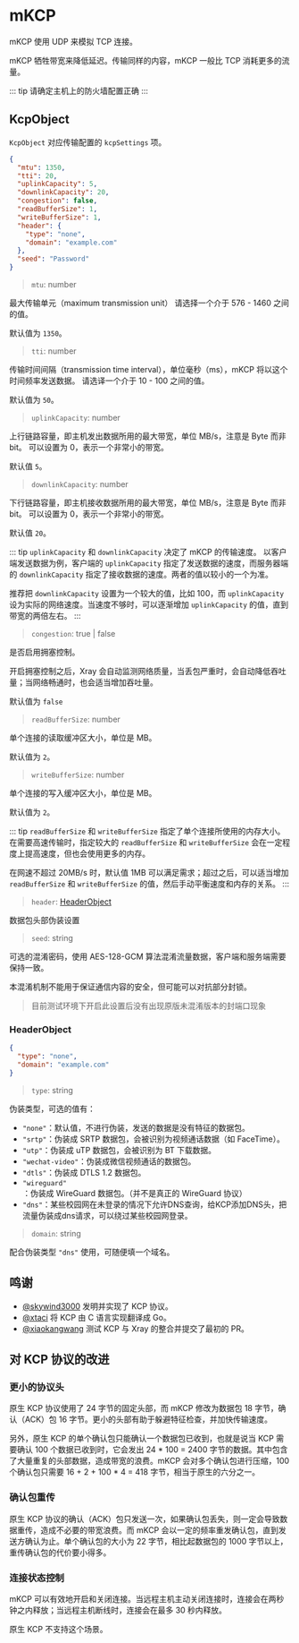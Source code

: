 # mKCP

mKCP 使用 UDP 来模拟 TCP 连接。

mKCP 牺牲带宽来降低延迟。传输同样的内容，mKCP 一般比 TCP 消耗更多的流量。

::: tip
请确定主机上的防火墙配置正确
:::

## KcpObject

`KcpObject` 对应传输配置的 `kcpSettings` 项。

```json
{
  "mtu": 1350,
  "tti": 20,
  "uplinkCapacity": 5,
  "downlinkCapacity": 20,
  "congestion": false,
  "readBufferSize": 1,
  "writeBufferSize": 1,
  "header": {
    "type": "none",
    "domain": "example.com"
  },
  "seed": "Password"
}
```

> `mtu`: number

最大传输单元（maximum transmission unit）
请选择一个介于 576 - 1460 之间的值。

默认值为 `1350`。

> `tti`: number

传输时间间隔（transmission time interval），单位毫秒（ms），mKCP 将以这个时间频率发送数据。
请选译一个介于 10 - 100 之间的值。

默认值为 `50`。

> `uplinkCapacity`: number

上行链路容量，即主机发出数据所用的最大带宽，单位 MB/s，注意是 Byte 而非 bit。
可以设置为 0，表示一个非常小的带宽。

默认值 `5`。

> `downlinkCapacity`: number

下行链路容量，即主机接收数据所用的最大带宽，单位 MB/s，注意是 Byte 而非 bit。
可以设置为 0，表示一个非常小的带宽。

默认值 `20`。

::: tip
`uplinkCapacity` 和 `downlinkCapacity` 决定了 mKCP 的传输速度。
以客户端发送数据为例，客户端的 `uplinkCapacity` 指定了发送数据的速度，而服务器端的 `downlinkCapacity` 指定了接收数据的速度。两者的值以较小的一个为准。

推荐把 `downlinkCapacity` 设置为一个较大的值，比如 100，而 `uplinkCapacity` 设为实际的网络速度。当速度不够时，可以逐渐增加 `uplinkCapacity` 的值，直到带宽的两倍左右。
:::

> `congestion`: true | false

是否启用拥塞控制。

开启拥塞控制之后，Xray 会自动监测网络质量，当丢包严重时，会自动降低吞吐量；当网络畅通时，也会适当增加吞吐量。

默认值为 `false`

> `readBufferSize`: number

单个连接的读取缓冲区大小，单位是 MB。

默认值为 `2`。

> `writeBufferSize`: number

单个连接的写入缓冲区大小，单位是 MB。

默认值为 `2`。

::: tip
`readBufferSize` 和 `writeBufferSize` 指定了单个连接所使用的内存大小。
在需要高速传输时，指定较大的 `readBufferSize` 和 `writeBufferSize` 会在一定程度上提高速度，但也会使用更多的内存。

在网速不超过 20MB/s 时，默认值 1MB 可以满足需求；超过之后，可以适当增加 `readBufferSize` 和 `writeBufferSize` 的值，然后手动平衡速度和内存的关系。
:::

> `header`: [HeaderObject](#headerobject)

数据包头部伪装设置

> `seed`: string

可选的混淆密码，使用 AES-128-GCM 算法混淆流量数据，客户端和服务端需要保持一致。

本混淆机制不能用于保证通信内容的安全，但可能可以对抗部分封锁。

> 目前测试环境下开启此设置后没有出现原版未混淆版本的封端口现象

### HeaderObject

```json
{
  "type": "none",
  "domain": "example.com"
}
```

> `type`: string

伪装类型，可选的值有：

- `"none"`：默认值，不进行伪装，发送的数据是没有特征的数据包。
- `"srtp"`：伪装成 SRTP 数据包，会被识别为视频通话数据（如 FaceTime）。
- `"utp"`：伪装成 uTP 数据包，会被识别为 BT 下载数据。
- `"wechat-video"`：伪装成微信视频通话的数据包。
- `"dtls"`：伪装成 DTLS 1.2 数据包。
- `"wireguard"`：伪装成 WireGuard 数据包。（并不是真正的 WireGuard 协议）
- `"dns"`：某些校园网在未登录的情况下允许DNS查询，给KCP添加DNS头，把流量伪装成dns请求，可以绕过某些校园网登录。

> `domain`: string

配合伪装类型 `"dns"` 使用，可随便填一个域名。

## 鸣谢

- [@skywind3000](https://github.com/skywind3000) 发明并实现了 KCP 协议。
- [@xtaci](https://github.com/xtaci) 将 KCP 由 C 语言实现翻译成 Go。
- [@xiaokangwang](https://github.com/xiaokangwang) 测试 KCP 与 Xray 的整合并提交了最初的 PR。

## 对 KCP 协议的改进

### 更小的协议头

原生 KCP 协议使用了 24 字节的固定头部，而 mKCP 修改为数据包 18 字节，确认（ACK）包 16 字节。更小的头部有助于躲避特征检查，并加快传输速度。

另外，原生 KCP 的单个确认包只能确认一个数据包已收到，也就是说当 KCP 需要确认 100 个数据已收到时，它会发出 24 \* 100 = 2400 字节的数据。其中包含了大量重复的头部数据，造成带宽的浪费。mKCP 会对多个确认包进行压缩，100 个确认包只需要 16 + 2 + 100 \* 4 = 418 字节，相当于原生的六分之一。

### 确认包重传

原生 KCP 协议的确认（ACK）包只发送一次，如果确认包丢失，则一定会导致数据重传，造成不必要的带宽浪费。而 mKCP 会以一定的频率重发确认包，直到发送方确认为止。单个确认包的大小为 22 字节，相比起数据包的 1000 字节以上，重传确认包的代价要小得多。

### 连接状态控制

mKCP 可以有效地开启和关闭连接。当远程主机主动关闭连接时，连接会在两秒钟之内释放；当远程主机断线时，连接会在最多 30 秒内释放。

原生 KCP 不支持这个场景。
